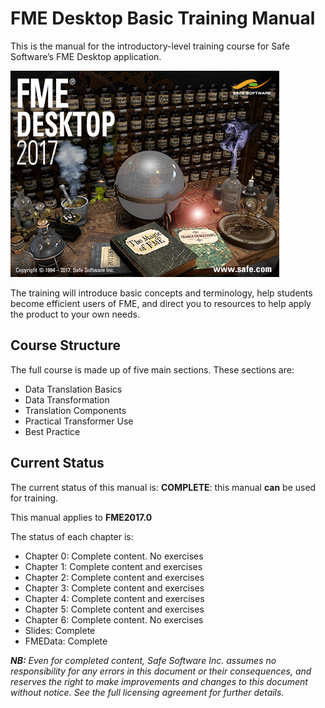 <!--This file duplicates a little of the content to follow, but is added here because the content of this file is used for the landing page on GitBook-->

# FME Desktop Basic Training Manual #

This is the manual for the introductory-level training course for Safe Software’s FME Desktop application.

![](./DesktopBasic0Introduction/Images/Img0.0.FMEAboutScreen.png)

The training will introduce basic concepts and terminology, help students become efficient users of FME, and direct you to resources to help apply the product to your own needs.

## Course Structure ##

The full course is made up of five main sections. These sections are:

- Data Translation Basics
- Data Transformation
- Translation Components
- Practical Transformer Use
- Best Practice
 
## Current Status ##

The current status of this manual is: **COMPLETE**: this manual **can** be used for training. 

This manual applies to **FME2017.0**

The status of each chapter is:

- Chapter 0: Complete content. No exercises
- Chapter 1: Complete content and exercises
- Chapter 2: Complete content and exercises
- Chapter 3: Complete content and exercises
- Chapter 4: Complete content and exercises
- Chapter 5: Complete content and exercises
- Chapter 6: Complete content. No exercises
- Slides:    Complete
- FMEData:   Complete

***NB:*** *Even for completed content, Safe Software Inc. assumes no responsibility for any errors in this document or their consequences, and reserves the right to make improvements and changes to this document without notice. See the full licensing agreement for further details.*
